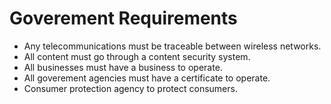 # Goverement Requirements

  - Any telecommunications must be traceable between wireless networks.
  - All content must go through a content security system.
  - All businesses must have a business to operate.
  - All goverement agencies must have a certificate to operate.
  - Consumer protection agency to protect consumers.
